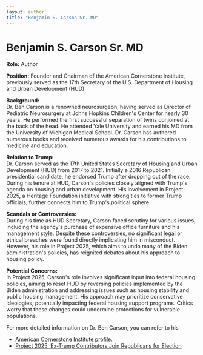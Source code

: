 ```yaml
---
layout: author
title: "Benjamin S. Carson Sr. MD"
---
```


# Benjamin S. Carson Sr. MD

**Role:** Author

**Position:** Founder and Chairman of the American Cornerstone Institute, previously served as the 17th Secretary of the U.S. Department of Housing and Urban Development (HUD)

**Background:**  
Dr. Ben Carson is a renowned neurosurgeon, having served as Director of Pediatric Neurosurgery at Johns Hopkins Children's Center for nearly 30 years. He performed the first successful separation of twins conjoined at the back of the head. He attended Yale University and earned his MD from the University of Michigan Medical School. Dr. Carson has authored numerous books and received numerous awards for his contributions to medicine and education.

**Relation to Trump:**  
Dr. Carson served as the 17th United States Secretary of Housing and Urban Development (HUD) from 2017 to 2021. Initially a 2016 Republican presidential candidate, he endorsed Trump after dropping out of the race. During his tenure at HUD, Carson's policies closely aligned with Trump's agenda on housing and urban development. His involvement in Project 2025, a Heritage Foundation initiative with strong ties to former Trump officials, further connects him to Trump's political sphere.

**Scandals or Controversies:**  
During his time as HUD Secretary, Carson faced scrutiny for various issues, including the agency's purchase of expensive office furniture and his management style. Despite these controversies, no significant legal or ethical breaches were found directly implicating him in misconduct. However, his role in Project 2025, which aims to undo many of the Biden administration's policies, has reignited debates about his approach to housing policy.

**Potential Concerns:**  
In Project 2025, Carson's role involves significant input into federal housing policies, aiming to reset HUD by reversing policies implemented by the Biden administration and addressing issues such as housing stability and public housing management. His approach may prioritize conservative ideologies, potentially impacting federal housing support programs. Critics worry that these changes could undermine protections for vulnerable populations.

For more detailed information on Dr. Ben Carson, you can refer to his 
- [American Cornerstone Institute profile](https://americancornerstone.org/about-us/).
- [Project 2025: Ex-Trump Contributors Join Republicans for Election](https://www.newsweek.com/project-2025-ex-trump-contributors-republicans-election-1922933)
